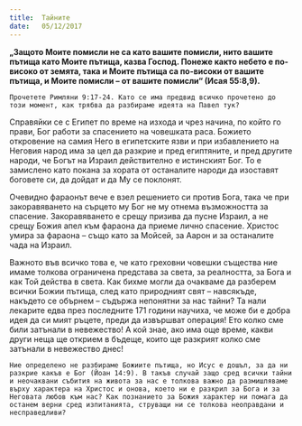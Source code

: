 ```yaml
---
title:  Тайните
date:   05/12/2017
---
```


**„Защото Моите помисли не са като вашите помисли, нито вашите пътища като Моите пътища, казва Господ. Понеже както небето е по-високо от земята, така и Моите пътища са по-високи от вашите пътища, и Моите помисли – от вашите помисли“ (Исая 55:8,9).**

`Прочетете Римляни 9:17-24. Като се има предвид всичко прочетено до този момент, как трябва да разбираме идеята на Павел тук?`

Справяйки се с Египет по време на изхода и чрез начина, по който го прави, Бог работи за спасението на човешката раса. Божието откровение на самия Него в египетските язви и при избавлението на Неговия народ има за цел да разкрие и пред египтяните, и пред другите народи, че Богът на Израил действително е истинският Бог. То е замислено като покана за хората от останалите народи да изоставят боговете си, да дойдат и да Му се поклонят.

Очевидно фараонът вече е взел решението си против Бога, така че при закоравяването на сърцето му Бог не му отнема възможността за спасение. Закоравяването е срещу призива да пусне Израил, а не срещу Божия апел към фараона да приеме лично спасение. Христос умира за фараона – също като за Мойсей, за Аарон и за останалите чада на Израил.

Важното във всичко това е, че като греховни човешки същества ние имаме толкова ограничена представа за света, за реалността, за Бога и как Той действа в света. Как бихме могли да очакваме да разберем всички Божии пътища, след като природният свят – навсякъде, накъдето се обърнем – съдържа непонятни за нас тайни? Та нали лекарите едва през последните 171 години научиха, че може би е добра идея да си мият ръцете, преди да извършват операция! Ето колко сме били затънали в невежество! А кой знае, ако има още време, какви други неща ще открием в бъдеще, които ще разкрият колко сме затънали в невежество днес!

`Ние определено не разбираме Божиите пътища, но Исус е дошъл, за да ни разкрие какъв е Бог (Йоан 14:9). В такъв случай защо сред всички тайни и неочаквани събития на живота за нас е толкова важно да размишляваме върху характера на Христос и онова, което ни е разкрил за Бога и за Неговата любов към нас? Как познанието за Божия характер ни помага да останем верни сред изпитанията, струващи ни се толкова неоправдани и несправедливи?`